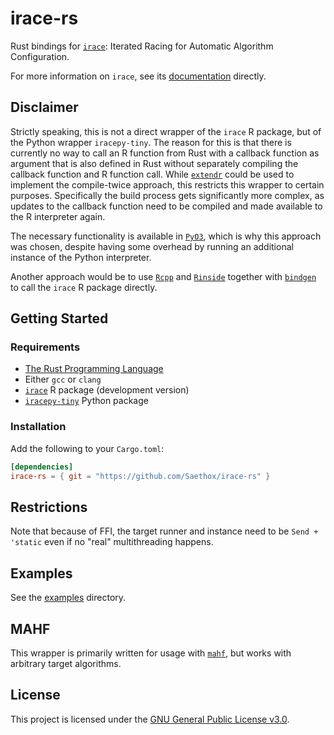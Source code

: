 # irace-rs

Rust bindings for [`irace`](https://github.com/MLopez-Ibanez/irace): Iterated Racing for Automatic Algorithm
Configuration.

For more information on `irace`, see its [documentation](https://mlopez-ibanez.github.io/irace/index.html) directly.

## Disclaimer

Strictly speaking, this is not a direct wrapper of the `irace` R package, but of the Python wrapper `iracepy-tiny`.
The reason for this is that there is currently no way to call an R function from Rust with a callback function as
argument that is also defined in Rust without separately compiling the callback function and R function call.
While [`extendr`](https://github.com/extendr/extendr) could be used to implement the compile-twice approach, this
restricts this wrapper to certain purposes.
Specifically the build process gets significantly more complex, as updates to the callback function need to be compiled
and made available to the R interpreter again.

The necessary functionality is available in [`PyO3`](https://github.com/PyO3/pyo3), which is why this approach was
chosen, despite having some overhead by running an additional instance of the Python interpreter.

Another approach would be to use [`Rcpp`](https://github.com/RcppCore/Rcpp) and [`Rinside`](https://github.com/eddelbuettel/rinside) together with [`bindgen`](https://github.com/rust-lang/rust-bindgen)
to call the `irace` R package directly.

## Getting Started

### Requirements

- [The Rust Programming Language](https://rust-lang.org)
- Either `gcc` or `clang`
- [`irace`](https://mlopez-ibanez.github.io/irace/#github-development-version) R package (development version)
- [`iracepy-tiny`](https://github.com/Saethox/iracepy-tiny) Python package

### Installation

Add the following to your `Cargo.toml`:

```toml
[dependencies]
irace-rs = { git = "https://github.com/Saethox/irace-rs" }
```

## Restrictions

Note that because of FFI, the target runner and instance need to be `Send + 'static` even if no "real" multithreading
happens.

## Examples

See the [examples](./examples) directory.

## MAHF

This wrapper is primarily written for usage with [`mahf`](https://github.com/mahf-opt/mahf), but works with arbitrary
target algorithms.

## License

This project is licensed under
the [GNU General Public License v3.0](https://github.com/mahf-opt/mahf/blob/master/LICENSE).
